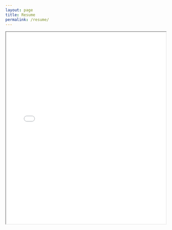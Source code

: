 ```yaml
---
layout: page
title: Resume
permalink: /resume/
---
```


<iframe src="/assets/SeshaCharla_resume.pdf" width="500px" height="600px"></iframe>
